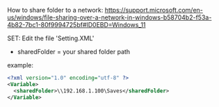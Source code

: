 How to share folder to a network: https://support.microsoft.com/en-us/windows/file-sharing-over-a-network-in-windows-b58704b2-f53a-4b82-7bc1-80f9994725bf#ID0EBD=Windows_11

SET:
Edit the file 'Setting.XML'
  - sharedFolder = your shared folder path

example: 
````xml
<?xml version="1.0" encoding="utf-8" ?>
<Variable>
  <sharedFolder>\\192.168.1.100\Saves</sharedFolder>
</Variable>
````
